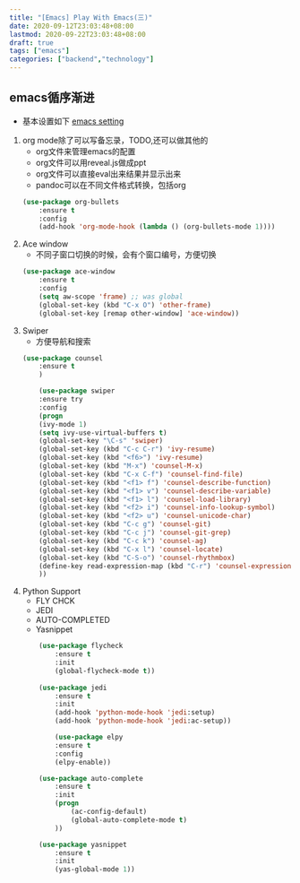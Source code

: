 ```yaml
---
title: "[Emacs] Play With Emacs(三)"
date: 2020-09-12T23:03:48+08:00
lastmod: 2020-09-22T23:03:48+08:00
draft: true
tags: ["emacs"]
categories: ["backend","technology"]
---
```


## emacs循序渐进
* 基本设置如下
[emacs setting](https://github.com/hyyfrank/emacsconfig.git)

1. org mode除了可以写备忘录，TODO,还可以做其他的
    * org文件来管理emacs的配置
    * org文件可以用reveal.js做成ppt
    * org文件可以直接eval出来结果并显示出来
    * pandoc可以在不同文件格式转换，包括org
    ```lisp
    (use-package org-bullets
        :ensure t
        :config
        (add-hook 'org-mode-hook (lambda () (org-bullets-mode 1))))
    ```
2. Ace window
    * 不同子窗口切换的时候，会有个窗口编号，方便切换
    ```lisp
    (use-package ace-window
        :ensure t
        :config
        (setq aw-scope 'frame) ;; was global
        (global-set-key (kbd "C-x O") 'other-frame)
        (global-set-key [remap other-window] 'ace-window))
    ```
3. Swiper
    * 方便导航和搜索
    ```lisp
    (use-package counsel
        :ensure t
        )

        (use-package swiper
        :ensure try
        :config
        (progn
        (ivy-mode 1)
        (setq ivy-use-virtual-buffers t)
        (global-set-key "\C-s" 'swiper)
        (global-set-key (kbd "C-c C-r") 'ivy-resume)
        (global-set-key (kbd "<f6>") 'ivy-resume)
        (global-set-key (kbd "M-x") 'counsel-M-x)
        (global-set-key (kbd "C-x C-f") 'counsel-find-file)
        (global-set-key (kbd "<f1> f") 'counsel-describe-function)
        (global-set-key (kbd "<f1> v") 'counsel-describe-variable)
        (global-set-key (kbd "<f1> l") 'counsel-load-library)
        (global-set-key (kbd "<f2> i") 'counsel-info-lookup-symbol)
        (global-set-key (kbd "<f2> u") 'counsel-unicode-char)
        (global-set-key (kbd "C-c g") 'counsel-git)
        (global-set-key (kbd "C-c j") 'counsel-git-grep)
        (global-set-key (kbd "C-c k") 'counsel-ag)
        (global-set-key (kbd "C-x l") 'counsel-locate)
        (global-set-key (kbd "C-S-o") 'counsel-rhythmbox)
        (define-key read-expression-map (kbd "C-r") 'counsel-expression-history)
        ))
    ```
4. Python Support
    * FLY CHCK
    * JEDI
    * AUTO-COMPLETED
    * Yasnippet
    ```lisp
        (use-package flycheck
            :ensure t
            :init
            (global-flycheck-mode t))
        
        (use-package jedi
            :ensure t
            :init
            (add-hook 'python-mode-hook 'jedi:setup)
            (add-hook 'python-mode-hook 'jedi:ac-setup))

            (use-package elpy
            :ensure t
            :config
            (elpy-enable))

        (use-package auto-complete
            :ensure t
            :init
            (progn
                (ac-config-default)
                (global-auto-complete-mode t)
            ))

        (use-package yasnippet
            :ensure t
            :init
            (yas-global-mode 1))


    ```
